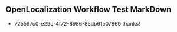 ## OpenLocalization Workflow Test MarkDown
* 725597c0-e29c-4f72-8986-85db61e07869 thanks!

<!--HONumber=Aug16_HO3-->


